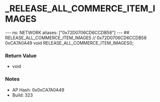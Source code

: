 # _RELEASE_ALL_COMMERCE_ITEM_IMAGES

--- ns: NETWORK aliases: ["0x72D0706CD6CCDB58"] --- ## RELEASE_ALL_COMMERCE_ITEM_IMAGES  // 0x72D0706CD6CCDB58 0xCA7A0A49 void RELEASE_ALL_COMMERCE_ITEM_IMAGES();

### Return Value
* void

### Notes
* AP Hash: 0x0xCA7A0A49
* Build: 323

